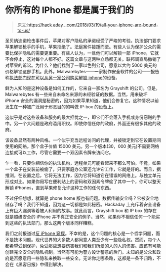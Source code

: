 # 你所有的 IPhone 都是属于我们的

> 原文:[https://hack aday . com/2018/03/19/all-your-iphone-are-bound-to-us/](https://hackaday.com/2018/03/19/all-your-iphone-are-belong-to-us/)

圣贝纳迪诺枪击事件后，苹果对客户隐私的承诺经受了严峻的考验。执法部门要求苹果解锁枪手的手机，苹果拒绝了。法庭案件接踵而至。有些人认为保护公众的需要比保护隐私的需要更重要。有些人认为，一旦他们可以解锁一部 iPhone，它就不会停止，这对每个人都不好。这篇文章与这两种立场都无关。联邦调查局撤销了对苹果的诉讼。为什么？他们找到了一家以色列公司，愿意以大约 5000 美元的价格解锁这部手机。此外，Malwarebytes——一家制作安全软件的公司——报告称[执法部门现在可以从另一家公司购买解锁 iphone](https://blog.malwarebytes.com/security-world/2018/03/graykey-iphone-unlocker-poses-serious-security-concerns/)的设备。

鲜为人知的是这种设备是如何工作的，它来自一家名为 Grayshift 的公司。但是，Malwarebytes 有一些来自未命名来源的未经验证的数据。当然，用来破坏 iPhone 安全的漏洞是秘密的，因为如果苹果知道，他们会修复它。这种情况以前发生在一种被广泛用于邪恶目的的叫做 IP-box 的设备上。

这似乎是对这些设备和服务的最大担忧之一，即它们不会落入手机或身份窃贼的手中。另一个大问题是政府滥用职权。即使你信任你的政府，外面还有很多其他的政府。

该设备显然有两种风格。一个似乎充当远程访问的代理，并被锁定到它在设置期间使用的网络。那个盒子价值 15000 美元。另一个版本(30，000 美元)不需要网络连接就可以工作，尽管它需要一个双因素令牌来访问它。

乍一看，只要你相信你的执法机构，远程单元可能看起来不那么可怕。毕竟，如果一个盒子在安装前被偷了，只要家庭办公室还允许它工作，它就是好的。而且，据推测，在设置之后，它将无法工作，因为它将知道它在错误的网络上。与独立单元形成对比。如果你用写在便利贴上的密码和双因素令牌偷了其中一个，你可以整天解锁 iPhones，直到苹果修复允许这种工作的任何东西。

不过仔细想想，就算是 phone home 版也有问题。数据传输安全吗？它被安全地储存了吗？我们不知道，因为这一切都是如此秘密。Hackaday 上充斥着安全设备上有巨大漏洞等着被人利用的故事。就此而言，Grayshift box 和 IP box 的存在就是超级安全的 iPhone 并不真正安全的例子。当然，如果你不相信任何一个能买到这些的执法部门，那么这两个版本同样糟糕。

我们之前报道过[反 iPhone 窥探](https://hackaday.com/2016/07/22/bunnie-and-snowden-explore-iphones-hackability/)。不幸的是，这个问题的核心是一个哲学问题，而不是技术问题。现代世界的大多数人都同意人类至少有一些隐私权。然而，每个人都希望受到保护，免受那些想要伤害我们和我们所爱的人的人的伤害。应该有可能创建完全安全的隐私机制。当然有可能为警方设计蓄意的后门。未知的是公众和政府是否愿意用一些隐私来换取一些安全。无论你走哪条路，这都是一条不归路，不会在《黑客日报》中得到解决。
